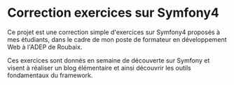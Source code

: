 # Correction exercices sur Symfony4

Ce projet est une correction simple d'exercices sur Symfony4 proposés à mes étudiants, dans le cadre de mon poste de formateur en développement Web à l'ADEP de Roubaix.

Ces exercices sont donnés en semaine de découverte sur Symfony et visent à réaliser un blog élémentaire et ainsi découvrir les outils fondamentaux du framework.
